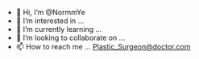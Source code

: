 - 👋 Hi, I’m @NormmYe
- 👀 I’m interested in ...
- 🌱 I’m currently learning ...
- 💞️ I’m looking to collaborate on ...
- 📫 How to reach me ... Plastic_Surgeon@doctor.com

<!---
NormmYe/NormmYe is a ✨ special ✨ repository because its `README.md` (this file) appears on your GitHub profile.
You can click the Preview link to take a look at your changes.
--->

